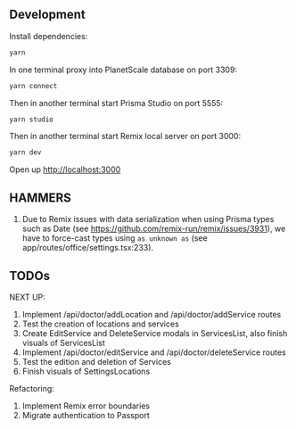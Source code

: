 ## Development

Install dependencies:

```sh
yarn
```

In one terminal proxy into PlanetScale database on port 3309:

```sh
yarn connect
```

Then in another terminal start Prisma Studio on port 5555:

```sh
yarn studio
```

Then in another terminal start Remix local server on port 3000:

```sh
yarn dev
```

Open up [http://localhost:3000](http://localhost:3000)

## HAMMERS

1. Due to Remix issues with data serialization when using Prisma types such as Date (see https://github.com/remix-run/remix/issues/3931), we have to force-cast types using `as unknown as` (see app/routes/office/settings.tsx:233).

## TODOs

NEXT UP:

1. Implement /api/doctor/addLocation and /api/doctor/addService routes
2. Test the creation of locations and services
3. Create EditService and DeleteService modals in ServicesList, also finish visuals of ServicesList
4. Implement /api/doctor/editService and /api/doctor/deleteService routes
5. Test the edition and deletion of Services
6. Finish visuals of SettingsLocations

Refactoring:

1. Implement Remix error boundaries
2. Migrate authentication to Passport
